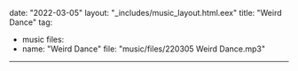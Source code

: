 date: "2022-03-05"
layout: "_includes/music_layout.html.eex"
title: "Weird Dance"
tag:
  - music
files:
  - name: "Weird Dance"
    file: "music/files/220305 Weird Dance.mp3"
---
